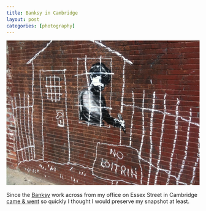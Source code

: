 ```yaml
--- 
title: Banksy in Cambridge
layout: post
categories: [photography]
---
```

<div class="flickr-frame"><a href="http://www.flickr.com/photos/downtree/4604953208/"><img src="/images/banksy_cambridge_lg.jpg" class="flickr-photo" /></a>
</div>

Since the <a href="http://www.banksy.co.uk/">Banksy</a> work across from my office on Essex Street in Cambridge <a href="http://bostonist.com/2010/05/12/banksy_strikes_again.php" rel="nofollow">came & went</a> so quickly I thought I would preserve
my snapshot at least.
